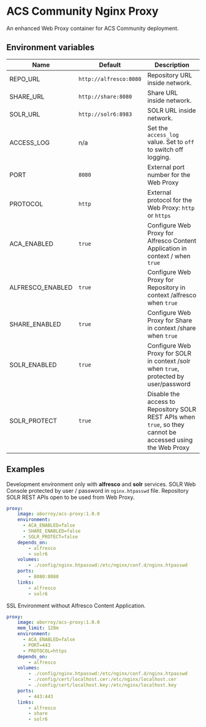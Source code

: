 # ACS Community Nginx Proxy

An enhanced Web Proxy container for ACS Community deployment.

## Environment variables

| Name | Default | Description |
| --- | --- | --- |
| REPO_URL | `http://alfresco:8080` | Repository URL inside network. |
| SHARE_URL | `http://share:8080` | Share URL inside network. |
| SOLR_URL | `http://solr6:8983` | SOLR URL inside network. |
| ACCESS_LOG | n/a | Set the `access_log` value. Set to `off` to switch off logging. |
| PORT | `8080` | External port number for the Web Proxy |
| PROTOCOL | `http` | External protocol for the Web Proxy: `http` or `https` |
| ACA_ENABLED | `true` | Configure Web Proxy for Alfresco Content Application in context / when `true` |
| ALFRESCO_ENABLED | `true` | Configure Web Proxy for Repository in context /alfresco when `true` |
| SHARE_ENABLED | `true` | Configure Web Proxy for Share in context /share when `true` |
| SOLR_ENABLED | `true` | Configure Web Proxy for SOLR in context /solr when `true`, protected by user/password |
| SOLR_PROTECT | `true` | Disable the access to Repository SOLR REST APIs when `true`, so they cannot be accessed using the Web Proxy |


## Examples

Development environment only with **alfresco** and **solr** services.
SOLR Web Console protected by user / password in `nginx.htpasswd` file.
Repository SOLR REST APIs open to be used from Web Proxy.

```yml
proxy:
    image: aborroy/acs-proxy:1.0.0
    environment:
      - ACA_ENABLED=false
      - SHARE_ENABLED=false
      - SOLR_PROTECT=false
    depends_on:
        - alfresco
        - solr6
    volumes:
        - ./config/nginx.htpasswd:/etc/nginx/conf.d/nginx.htpasswd
    ports:
        - 8080:8080
    links:
        - alfresco
        - solr6
```

SSL Environment without Alfresco Content Application.

```yml
proxy:
    image: aborroy/acs-proxy:1.0.0
    mem_limit: 128m
    environment:
      - ACA_ENABLED=false
      - PORT=443
      - PROTOCOL=https
    depends_on:
        - alfresco
    volumes:
        - ./config/nginx.htpasswd:/etc/nginx/conf.d/nginx.htpasswd
        - ./config/cert/localhost.cer:/etc/nginx/localhost.cer
        - ./config/cert/localhost.key:/etc/nginx/localhost.key
    ports:
        - 443:443
    links:
        - alfresco
        - share
        - solr6
```        
